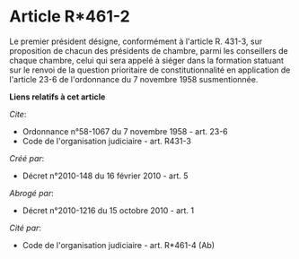 # Article R*461-2

Le premier président désigne, conformément à l'article R. 431-3, sur proposition de chacun des présidents de chambre, parmi
les conseillers de chaque chambre, celui qui sera appelé à siéger dans la formation statuant sur le renvoi de la question
prioritaire de constitutionnalité en application de l'article 23-6 de l'ordonnance du 7 novembre 1958 susmentionnée.

**Liens relatifs à cet article**

_Cite_:

  - Ordonnance n°58-1067 du 7 novembre 1958 - art. 23-6
  - Code de l'organisation judiciaire - art. R431-3

_Créé par_:

  - Décret n°2010-148 du 16 février 2010 - art. 5

_Abrogé par_:

  - Décret n°2010-1216 du 15 octobre 2010 - art. 1

_Cité par_:

  - Code de l'organisation judiciaire - art. R*461-4 (Ab)
